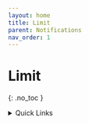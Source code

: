 ```yaml
---
layout: home
title: Limit
parent: Notifications
nav_order: 1
---
```


<div class="sticky-gotop">
<span class="inline-icon"><i class="fa-solid fa-arrow-up"></i></span>
</div>

# Limit
{: .no_toc }

<div class="sticky-gotop">
<span class="inline-icon"><i class="fa-solid fa-arrow-up"></i></span>
</div>
<div class="sticky-right" style="overflow-y: scroll; max-height: 90%">
<details markdown="block">
  <summary>
    Quick Links
  </summary>
  {: .text-delta }
- Quick Links
{: toc}
</details>
</div>
